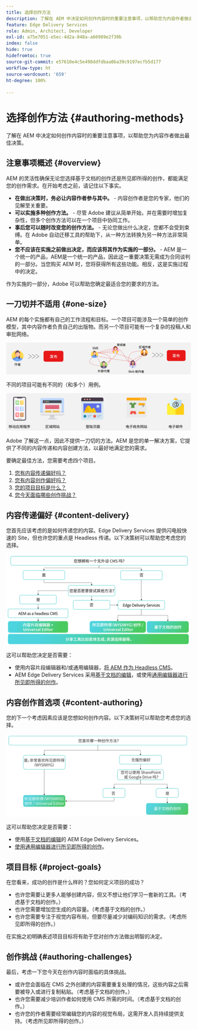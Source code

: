 ```yaml
---
title: 选择创作方法
description: 了解在 AEM 中决定如何创作内容时的重要注意事项，以帮助您为内容作者做出最佳决策。
feature: Edge Delivery Services
role: Admin, Architect, Developer
exl-id: a75e7051-e5ec-4d2a-848a-a66989e2f30b
index: false
hide: true
hidefromtoc: true
source-git-commit: e57610e4c5e498ddfdbaa0ba39c9197ecfb5d177
workflow-type: ht
source-wordcount: '659'
ht-degree: 100%

---
```


# 选择创作方法 {#authoring-methods}

了解在 AEM 中决定如何创作内容时的重要注意事项，以帮助您为内容作者做出最佳决策。

## 注意事项概述 {#overview}

AEM 的灵活性确保无论您选择基于文档的创作还是所见即所得的创作，都能满足您的创作需求。在开始考虑之前，请记住以下事实。

* **在做出决策时，务必让内容作者参与其中。** - 内容创作者是您的专家，他们的见解至关重要。
* **可以实施多种创作方法。** - 尽管 Adobe 建议从简单开始，并在需要时增加复杂性，但多个创作方法可以在一个项目中协同工作。
* **事后您可以随时改变您的创作方法。** - 无论您做出什么决定，您都不会受到束缚。在 Adobe 自动迁移工具的帮助下，从一种方法转换为另一种方法非常简单。
* **您不应该在实施之前做出决定，而应该将其作为实施的一部分。** - AEM 是一个统一的产品，AEM是一个统一的产品，因此这一重要决策无需成为合同谈判的一部分。当您购买 AEM 时，您将获得所有这些功能。相反，这是实施过程中的决定。

作为实施的一部分，Adobe 可以帮助您确定最适合您的要求的方法。

## 一刀切并不适用 {#one-size}

AEM 的每个实施都有自己的工作流程和目标。一个项目可能涉及一个简单的创作模型，其中内容作者负责自己的出版物。而另一个项目可能有一个复杂的投稿人和审批网络。

![不同的创作工作流程](assets/authoring-workflows.png)

不同的项目可能有不同的（和多个）用例。

![用例](assets/use-cases.png)

Adobe 了解这一点，因此不提供一刀切的方法。AEM 是您的单一解决方案，它提供了不同的内容传递和内容创建方法，以最好地满足您的需求。

要确定最佳方法，您需要考虑四个项目。

1. [您有内容传递偏好吗？](#content-delivery)
1. [您有内容创作偏好吗？](#content-authoring)
1. [您的项目目标是什么？](#project-goals)
1. [您今天面临哪些创作挑战？](#authoring-challenges)

## 内容传递偏好 {#content-delivery}

您首先应该考虑的是如何传递您的内容。Edge Delivery Services 提供闪电般快速的 Site，但也许您的重点是 Headless 传递。以下决策树可以帮助您考虑您的选择。

![内容传递决策树](assets/content-delivery-decision-tree.png)

这可以帮助您决定是否需要：

* 使用内容片段编辑器和/或通用编辑器，[将 AEM 作为 Headless CMS](/help/headless/introduction.md)。
* AEM Edge Delivery Services 采用[基于文档的编辑](/help/edge/docs/authoring.md)，或使用[通用编辑器进行所见即所得的创作](/help/edge/wysiwyg-authoring/authoring.md)。

## 内容创作首选项 {#content-authoring}

您的下一个考虑因素应该是您想如何创作内容。以下决策树可以帮助您考虑您的选择。

![内容创作决策树](assets/content-authoring-decision-tree.png)

这可以帮助您决定是否需要：

* 使用[基于文档的编辑](/help/edge/docs/authoring.md)的 AEM Edge Delivery Services。
* [使用通用编辑器进行所见即所得的创作](/help/edge/wysiwyg-authoring/authoring.md)。

## 项目目标 {#project-goals}

在您看来，成功的创作是什么样的？您如何定义项目的成功？

* 也许您需要让更多人能够创建内容，但又不想让他们学习一套新的工具。（考虑基于文档的创作。）
* 也许您需要增加您生成的内容量。（考虑基于文档的创作。）
* 也许您需要专注于视觉内容布局，但要尽量减少对编码知识的需求。（考虑所见即所得的创作。）

在实施之初明确表述项目目标将有助于您对创作方法做出明智的决定。

## 创作挑战 {#authoring-challenges}

最后，考虑一下您今天在创作内容时面临的具体挑战。

* 或许您会面临在 CMS 之外创建的内容需要重复处理的情况，这些内容之后需要被导入或进行复制粘贴。（考虑基于文档的创作。）
* 也许您需要减少培训作者如何使用 CMS 所需的时间。（考虑基于文档的创作。）
* 也许您的作者需要经常编辑您的内容的视觉布局，这需开发人员持续提供支持。（考虑所见即所得的创作。）
